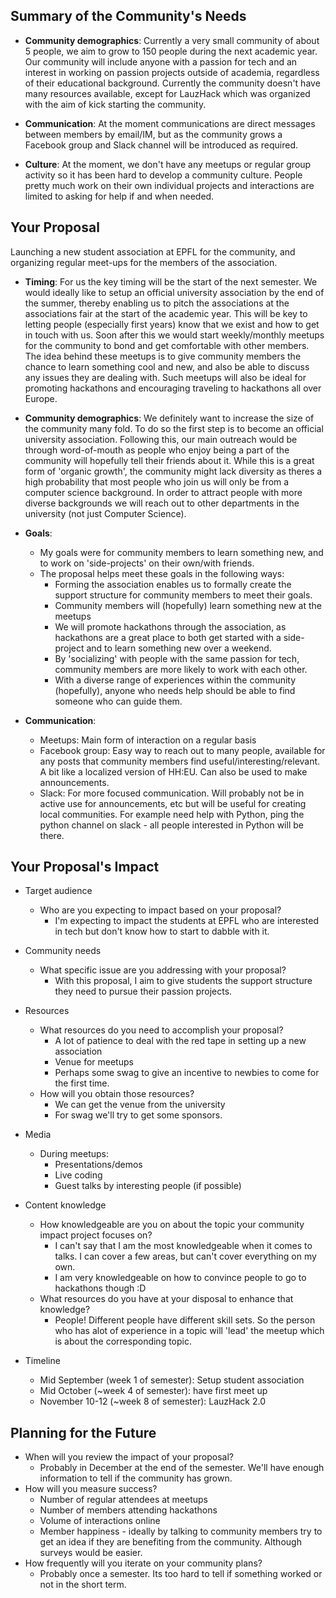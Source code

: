## Summary of the Community's Needs

- **Community demographics**: Currently a very small community of about 5 people, we aim to grow to  150 people during the next academic year. Our community will include anyone with a passion for tech and an interest in working on passion projects outside of academia, regardless of their educational background. Currently the community doesn't have many resources available, except for LauzHack which was organized with the aim of kick starting the community.


- **Communication**: At the moment communications are direct messages between members by email/IM, but as the community grows a Facebook group and Slack channel will be introduced as required.

- **Culture**: At the moment, we don't have any meetups or regular group activity so it has been hard to develop a community culture. People pretty much work on their own individual projects and interactions are limited to asking for help if and when needed.

## Your Proposal

Launching a new student association at EPFL for the community, and organizing regular meet-ups for the members of the association.

- **Timing**: For us the key timing will be the start of the next semester. We would ideally like to setup an official university association by the end of the summer, thereby enabling us to pitch the associations at the associations fair at the start of the academic year. This will be key to letting people (especially first years) know that we exist and how to get in touch with us. Soon after this we would start weekly/monthly meetups for the community to bond and get comfortable with other members. The idea behind these meetups is to give community members the chance to learn something cool and new, and also be able to discuss any issues they are dealing with. Such meetups will also be ideal for promoting hackathons and encouraging traveling to hackathons all over Europe.

- **Community demographics**: We definitely want to increase the size of the community many fold. To do so the first step is to become an official university association. Following this, our main outreach would be through word-of-mouth as people who enjoy being a part of the community will hopefully tell their friends about it. While this is a great form of 'organic growth', the community might lack diversity as theres a high probability that most people who join us will only be from a computer science background. In order to attract people with more diverse backgrounds we will reach out to other departments in the university (not just Computer Science).

- **Goals**:
  - My goals were for community members to learn something new, and to work on 'side-projects' on their own/with friends.
  - The proposal helps meet these goals in the following ways:
    - Forming the association enables us to formally create the support structure for community members to meet their goals.
    - Community members will (hopefully) learn something new at the meetups
    - We will promote hackathons through the association, as hackathons are a great place to both get started with a side-project and to learn something new over a weekend.
    - By 'socializing' with people with the same passion for tech, community members are more likely to work with each other.
    - With a diverse range of experiences within the community (hopefully), anyone who needs help should be able to find someone who can guide them.

- **Communication**:
  - Meetups: Main form of interaction on a regular basis
  - Facebook group: Easy way to reach out to many people, available for any posts that community members find useful/interesting/relevant. A bit like a localized version of HH:EU. Can also be used to make announcements.
  - Slack: For more focused communication. Will probably not be in active use for announcements, etc but will be useful for creating local communities. For example need help with Python, ping the python channel on slack - all people interested in Python will be there.


## Your Proposal's Impact

- Target audience
  - Who are you expecting to impact based on your proposal?
    - I'm expecting to impact the students at EPFL who are interested in tech but don't know how to start to dabble with it.
- Community needs
  - What specific issue are you addressing with your proposal?
    - With this proposal, I aim to give students the support structure they need to pursue their passion projects.
- Resources
  - What resources do you need to accomplish your proposal?
    - A lot of patience to deal with the red tape in setting up a new association
    - Venue for meetups
    - Perhaps some swag to give an incentive to newbies to come for the first time.
  - How will you obtain those resources?
    - We can get the venue from the university
    - For swag we'll try to get some sponsors.
- Media
  - During meetups:
    - Presentations/demos
    - Live coding
    - Guest talks by interesting people (if possible)

- Content knowledge
  - How knowledgeable are you on about the topic your community impact project focuses on?
    - I can't say that I am the most knowledgeable when it comes to talks. I can cover a few areas, but can't cover everything on my own.
    - I am very knowledgeable on how to convince people to go to hackathons though :D
  - What resources do you have at your disposal to enhance that knowledge?
    - People! Different people have different skill sets. So the person who has alot of experience in a topic will 'lead' the meetup which is about the corresponding topic.
- Timeline
  - Mid September (week 1 of semester): Setup student association
  - Mid October (~week 4 of semester): have first meet up
  - November 10-12 (~week 8 of semester): LauzHack 2.0

## Planning for the Future

- When will you review the impact of your proposal?
  - Probably in December at the end of the semester. We'll have enough information to tell if the community has grown.
- How will you measure success?
  - Number of regular attendees at meetups
  - Number of members attending hackathons
  - Volume of interactions online
  - Member happiness - ideally by talking to community members try to get an idea if they are benefiting from the community. Although surveys would be easier.
- How frequently will you iterate on your community plans?
  - Probably once a semester. Its too hard to tell if something worked or not in the short term.
